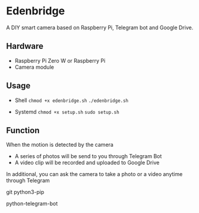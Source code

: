 # Edenbridge

A DIY smart camera based on Raspberry Pi, Telegram bot and Google Drive.

## Hardware

- Raspberry Pi Zero W or Raspberry Pi
- Camera module

## Usage

- Shell
`chmod +x edenbridge.sh`
`./edenbridge.sh`

- Systemd
`chmod +x setup.sh`
`sudo setup.sh`

## Function

When the motion is detected by the camera

- A series of photos will be send to you through Telegram Bot
- A video clip will be recorded and uploaded to Google Drive

In additional, you can ask the camera to take a photo or a video anytime through Telegram


git python3-pip

python-telegram-bot